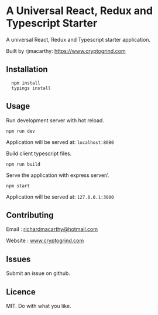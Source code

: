
# A Universal React, Redux and Typescript Starter

A universal React, Redux and Typescript starter application.

Built by rjmacarthy: https://www.cryptogrind.com

## Installation

```
  npm install 
  typings install
```

## Usage

Run development server with hot reload.
```
npm run dev
```

Application will be served at: `localhost:8080`

Build client typescript files.
```
npm run build
```

Serve the application with express server/.
```
npm start
```

Application will be served at: `127.0.0.1:3000`

## Contributing

Email : richardmacarthy@hotmail.com

Website : www.cryptogrind.com

## Issues

Submit an issue on github.

## Licence

MIT. Do with what you like.